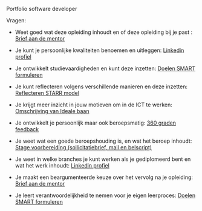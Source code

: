 Portfolio software developer

Vragen:

- Weet goed wat deze opleiding inhoudt en of deze opleiding bij je past : [Brief aan de mentor
](https://horizoncollege.sharepoint.com/sites/AEITO23SD/_layouts/15/embed.aspx?uniqueId=a27ea5f8-da67-4c4a-8e15-2dd2897dafb7&access_token=v1.eyJzaXRlaWQiOiIxOWZkODllZC02YjlhLTQ2OTItYTFhYy1hZjY0ZGNjZjUzODYiLCJhcHBfZGlzcGxheW5hbWUiOiJNaWNyb3NvZnQgVGVhbXMgV2ViIENsaWVudCIsImFwcGlkIjoiNWUzY2U2YzAtMmIxZi00Mjg1LThkNGItNzVlZTc4Nzg3MzQ2IiwiYXVkIjoiMDAwMDAwMDMtMDAwMC0wZmYxLWNlMDAtMDAwMDAwMDAwMDAwL2hvcml6b25jb2xsZWdlLnNoYXJlcG9pbnQuY29tQDJhOTdhMzgxLWUxN2YtNGJjMS1hOTRmLTViMTE4NzZkOWJhZiIsImV4cCI6IjE3MjAwNzkyNjkifQ.CgoKBHNuaWQSAjkzEgsIjq7h-N2Bjj0QBRoNMjAuMTkwLjE2MC4yNCosZ3JXWkQwdjdhOFQ2ZWRKcEZFNnI4Ymo1U0pDcWVVRXJvYjBKWTBDMUtKQT0wejgBQhChOO3wHoAAkGNTKTAOlgMlShBoYXNoZWRwcm9vZnRva2VuUghbImttc2kiXXIpMGguZnxtZW1iZXJzaGlwfDEwMDMyMDAyNjdlMWVlNzBAbGl2ZS5jb216ATKCARIJgaOXKn_hwUsRqU9bEYdtm6-SAQVBcHBpZZoBBktoYWxpZKIBIDE3NDY2M0BzdHVkZW50Lmhvcml6b25jb2xsZWdlLm5sqgEQMTAwMzIwMDI2N0UxRUU3MLIBKGFsbGZpbGVzLndyaXRlIGdyb3VwLnJlYWQgYWxsc2l0ZXMud3JpdGXIAQE.Bw-FKtwh1S9wE963OSO8t5SpJDkh_9lT0zbZ0ETT6F0&embed=%7B%22nb%22%3Atrue%2C%22o%22%3A%22https%3A%2F%2Fassignments.onenote.com%22%2C%22itf%22%3A%22rc%22%2C%22af%22%3Afalse%7D)

- Je kunt je persoonlijke kwaliteiten benoemen en uitleggen: [Linkedin profiel](https://www.linkedin.com/in/appie-khalid-261703295/)
  
- Je ontwikkelt studievaardigheden en kunt deze inzetten: [Doelen SMART formuleren](https://horizoncollege.sharepoint.com/sites/AEITO23SD/_layouts/15/embed.aspx?uniqueId=46af9ca0-d4d5-43c8-86c6-cf4274687af9&access_token=v1.eyJzaXRlaWQiOiIxOWZkODllZC02YjlhLTQ2OTItYTFhYy1hZjY0ZGNjZjUzODYiLCJhcHBfZGlzcGxheW5hbWUiOiJNaWNyb3NvZnQgVGVhbXMgV2ViIENsaWVudCIsImFwcGlkIjoiNWUzY2U2YzAtMmIxZi00Mjg1LThkNGItNzVlZTc4Nzg3MzQ2IiwiYXVkIjoiMDAwMDAwMDMtMDAwMC0wZmYxLWNlMDAtMDAwMDAwMDAwMDAwL2hvcml6b25jb2xsZWdlLnNoYXJlcG9pbnQuY29tQDJhOTdhMzgxLWUxN2YtNGJjMS1hOTRmLTViMTE4NzZkOWJhZiIsImV4cCI6IjE3MjAwNzk5MzQifQ.CgoKBHNuaWQSAjkzEgsIxKXfv4-Cjj0QBRoNNDAuMTI2LjMyLjEwMSosVHI4bzdWdG01U3I0Z0hxaXM4YVIwUmRsaDVTS3YvK1FOSkRtOHlNOUZ3dz0wejgBQhChOO6SffAAkDt7_pt0XttbShBoYXNoZWRwcm9vZnRva2VuUghbImttc2kiXXIpMGguZnxtZW1iZXJzaGlwfDEwMDMyMDAyNjdlMWVlNzBAbGl2ZS5jb216ATKCARIJgaOXKn_hwUsRqU9bEYdtm6-SAQVBcHBpZZoBBktoYWxpZKIBIDE3NDY2M0BzdHVkZW50Lmhvcml6b25jb2xsZWdlLm5sqgEQMTAwMzIwMDI2N0UxRUU3MLIBKGFsbGZpbGVzLndyaXRlIGdyb3VwLnJlYWQgYWxsc2l0ZXMud3JpdGXIAQE.LbfsHhAn_Tc-4INyT49nDZqF90IkWrSq_1iwNK25_UQ&embed=%7B%22nb%22%3Atrue%2C%22o%22%3A%22https%3A%2F%2Fassignments.onenote.com%22%2C%22itf%22%3A%22rc%22%2C%22af%22%3Afalse%7D)

- Je kunt reflecteren volgens verschillende manieren en deze inzetten: [Reflecteren STARR model](https://horizoncollege.sharepoint.com/:w:/r/sites/AEITO23SD/_layouts/15/doc2.aspx?sourcedoc=%7BDF1B7440-8986-4114-8130-3BDAB804C8A0%7D&file=De%20Situatie.docx&action=default&mobileredirect=true&wdOrigin=TEAMS-ASSIGN-WEB.ASSIGN-STUD-VIEW.STUD)

- Je krijgt meer inzicht in jouw motieven om in de ICT te werken: [Omschrijving van Ideale baan](https://horizoncollege.sharepoint.com/:w:/r/sites/AEITO23SD/_layouts/15/doc2.aspx?sourcedoc=%7BDF1B7440-8986-4114-8130-3BDAB804C8A0%7D&file=De%20Situatie.docx&action=default&mobileredirect=true&wdOrigin=TEAMS-ASSIGN-WEB.ASSIGN-STUD-VIEW.STUD](https://horizoncollege.sharepoint.com/sites/AEITO23SD/_layouts/15/embed.aspx?uniqueId=835e1bd1-8cdd-40df-a324-64b7e7ae1801&access_token=v1.eyJzaXRlaWQiOiIxOWZkODllZC02YjlhLTQ2OTItYTFhYy1hZjY0ZGNjZjUzODYiLCJhcHBfZGlzcGxheW5hbWUiOiJNaWNyb3NvZnQgVGVhbXMgV2ViIENsaWVudCIsImFwcGlkIjoiNWUzY2U2YzAtMmIxZi00Mjg1LThkNGItNzVlZTc4Nzg3MzQ2IiwiYXVkIjoiMDAwMDAwMDMtMDAwMC0wZmYxLWNlMDAtMDAwMDAwMDAwMDAwL2hvcml6b25jb2xsZWdlLnNoYXJlcG9pbnQuY29tQDJhOTdhMzgxLWUxN2YtNGJjMS1hOTRmLTViMTE4NzZkOWJhZiIsImV4cCI6IjE3MjAwODAxMzYifQ.CgoKBHNuaWQSAjkzEgsI0uXewp6Cjj0QBRoNNDAuMTI2LjMyLjEwMSosVlZNTWltZHg0bks0ZmQ3czZIV2RIZTBtWnBFN0tpQ3dyUHRDSlRpS1lsND0wejgBQhChOO7DuXAAkDt7-ZtFf1KAShBoYXNoZWRwcm9vZnRva2VuUghbImttc2kiXXIpMGguZnxtZW1iZXJzaGlwfDEwMDMyMDAyNjdlMWVlNzBAbGl2ZS5jb216ATKCARIJgaOXKn_hwUsRqU9bEYdtm6-SAQVBcHBpZZoBBktoYWxpZKIBIDE3NDY2M0BzdHVkZW50Lmhvcml6b25jb2xsZWdlLm5sqgEQMTAwMzIwMDI2N0UxRUU3MLIBKGFsbGZpbGVzLndyaXRlIGdyb3VwLnJlYWQgYWxsc2l0ZXMud3JpdGXIAQE.TCqo7gDBujDhVUDhNKYonJxfCWUCajpxF3jP-Folew8&embed=%7B%22ha%22%3A%22teams%22%2C%22hv%22%3A%22assignments%22%2C%22hm%22%3A%22view%22%2C%22hp%22%3A%22web%22%2C%22nb%22%3Atrue%7D))

- Je ontwikkelt je persoonlijk maar ook beroepsmatig: [360 graden feedback](https://horizoncollege.sharepoint.com/sites/AEITO23SD/_layouts/15/embed.aspx?uniqueId=d8753b77-f31e-4c29-9707-1046953d3c4f&access_token=v1.eyJzaXRlaWQiOiIxOWZkODllZC02YjlhLTQ2OTItYTFhYy1hZjY0ZGNjZjUzODYiLCJhcHBfZGlzcGxheW5hbWUiOiJNaWNyb3NvZnQgVGVhbXMgV2ViIENsaWVudCIsImFwcGlkIjoiNWUzY2U2YzAtMmIxZi00Mjg1LThkNGItNzVlZTc4Nzg3MzQ2IiwiYXVkIjoiMDAwMDAwMDMtMDAwMC0wZmYxLWNlMDAtMDAwMDAwMDAwMDAwL2hvcml6b25jb2xsZWdlLnNoYXJlcG9pbnQuY29tQDJhOTdhMzgxLWUxN2YtNGJjMS1hOTRmLTViMTE4NzZkOWJhZiIsImV4cCI6IjE3MjAwODAxOTQifQ.CgoKBHNuaWQSAjkzEgsI2Lf066KCjj0QBRoNNDAuMTI2LjMyLjEwMSoseE85M0g2Y0l0cldibU1vS2FVVVFXc1hmSWpTczF5WUZGelFjc1NISXh1Zz0wejgBQhChOO7R4rAAkDt78ElvbA7VShBoYXNoZWRwcm9vZnRva2VuUghbImttc2kiXXIpMGguZnxtZW1iZXJzaGlwfDEwMDMyMDAyNjdlMWVlNzBAbGl2ZS5jb216ATKCARIJgaOXKn_hwUsRqU9bEYdtm6-SAQVBcHBpZZoBBktoYWxpZKIBIDE3NDY2M0BzdHVkZW50Lmhvcml6b25jb2xsZWdlLm5sqgEQMTAwMzIwMDI2N0UxRUU3MLIBKGFsbGZpbGVzLndyaXRlIGdyb3VwLnJlYWQgYWxsc2l0ZXMud3JpdGXIAQE.bt0hN1EcsQpEFXTBONjAVeHH4fY5Vg9NTmJYJuUpL94&embed=%7B%22nb%22%3Atrue%2C%22o%22%3A%22https%3A%2F%2Fassignments.onenote.com%22%2C%22itf%22%3A%22rc%22%2C%22af%22%3Afalse%7D)

- Je weet wat een goede beroepshouding is, en wat het beroep inhoudt: [Stage voorbereiding (sollicitatiebrief, mail en belscript)](https://horizoncollege.sharepoint.com/:w:/r/sites/AEITO23SD/_layouts/15/Doc.aspx?sourcedoc=%7BF7720038-41DB-416C-9639-7BDC126496FE%7D&file=Voorbereiden%20op%20het%20Stage%20solicitatieprocess.docx&action=default&mobileredirect=true&wdOrigin=TEAMS-ASSIGN-WEB.ASSIGN-STUD-VIEW.STUD)
  
- Je weet in welke branches je kunt werken als je gediplomeerd bent en wat het werk inhoudt: [Linkedin profiel](https://www.linkedin.com/in/appie-khalid-261703295/)
  
- Je maakt een beargumenteerde keuze over het vervolg na je opleiding: [Brief aan de mentor](https://horizoncollege.sharepoint.com/sites/AEITO23SD/_layouts/15/embed.aspx?uniqueId=a27ea5f8-da67-4c4a-8e15-2dd2897dafb7&access_token=v1.eyJzaXRlaWQiOiIxOWZkODllZC02YjlhLTQ2OTItYTFhYy1hZjY0ZGNjZjUzODYiLCJhcHBfZGlzcGxheW5hbWUiOiJNaWNyb3NvZnQgVGVhbXMgV2ViIENsaWVudCIsImFwcGlkIjoiNWUzY2U2YzAtMmIxZi00Mjg1LThkNGItNzVlZTc4Nzg3MzQ2IiwiYXVkIjoiMDAwMDAwMDMtMDAwMC0wZmYxLWNlMDAtMDAwMDAwMDAwMDAwL2hvcml6b25jb2xsZWdlLnNoYXJlcG9pbnQuY29tQDJhOTdhMzgxLWUxN2YtNGJjMS1hOTRmLTViMTE4NzZkOWJhZiIsImV4cCI6IjE3MjAwNzkyNjkifQ.CgoKBHNuaWQSAjkzEgsIjq7h-N2Bjj0QBRoNMjAuMTkwLjE2MC4yNCosZ3JXWkQwdjdhOFQ2ZWRKcEZFNnI4Ymo1U0pDcWVVRXJvYjBKWTBDMUtKQT0wejgBQhChOO3wHoAAkGNTKTAOlgMlShBoYXNoZWRwcm9vZnRva2VuUghbImttc2kiXXIpMGguZnxtZW1iZXJzaGlwfDEwMDMyMDAyNjdlMWVlNzBAbGl2ZS5jb216ATKCARIJgaOXKn_hwUsRqU9bEYdtm6-SAQVBcHBpZZoBBktoYWxpZKIBIDE3NDY2M0BzdHVkZW50Lmhvcml6b25jb2xsZWdlLm5sqgEQMTAwMzIwMDI2N0UxRUU3MLIBKGFsbGZpbGVzLndyaXRlIGdyb3VwLnJlYWQgYWxsc2l0ZXMud3JpdGXIAQE.Bw-FKtwh1S9wE963OSO8t5SpJDkh_9lT0zbZ0ETT6F0&embed=%7B%22nb%22%3Atrue%2C%22o%22%3A%22https%3A%2F%2Fassignments.onenote.com%22%2C%22itf%22%3A%22rc%22%2C%22af%22%3Afalse%7D)
  
- Je leert verantwoordelijkheid te nemen voor je eigen leerproces: [Doelen SMART formuleren](https://horizoncollege.sharepoint.com/sites/AEITO23SD/_layouts/15/embed.aspx?uniqueId=46af9ca0-d4d5-43c8-86c6-cf4274687af9&access_token=v1.eyJzaXRlaWQiOiIxOWZkODllZC02YjlhLTQ2OTItYTFhYy1hZjY0ZGNjZjUzODYiLCJhcHBfZGlzcGxheW5hbWUiOiJNaWNyb3NvZnQgVGVhbXMgV2ViIENsaWVudCIsImFwcGlkIjoiNWUzY2U2YzAtMmIxZi00Mjg1LThkNGItNzVlZTc4Nzg3MzQ2IiwiYXVkIjoiMDAwMDAwMDMtMDAwMC0wZmYxLWNlMDAtMDAwMDAwMDAwMDAwL2hvcml6b25jb2xsZWdlLnNoYXJlcG9pbnQuY29tQDJhOTdhMzgxLWUxN2YtNGJjMS1hOTRmLTViMTE4NzZkOWJhZiIsImV4cCI6IjE3MjAwNzk5MzQifQ.CgoKBHNuaWQSAjkzEgsIxKXfv4-Cjj0QBRoNNDAuMTI2LjMyLjEwMSosVHI4bzdWdG01U3I0Z0hxaXM4YVIwUmRsaDVTS3YvK1FOSkRtOHlNOUZ3dz0wejgBQhChOO6SffAAkDt7_pt0XttbShBoYXNoZWRwcm9vZnRva2VuUghbImttc2kiXXIpMGguZnxtZW1iZXJzaGlwfDEwMDMyMDAyNjdlMWVlNzBAbGl2ZS5jb216ATKCARIJgaOXKn_hwUsRqU9bEYdtm6-SAQVBcHBpZZoBBktoYWxpZKIBIDE3NDY2M0BzdHVkZW50Lmhvcml6b25jb2xsZWdlLm5sqgEQMTAwMzIwMDI2N0UxRUU3MLIBKGFsbGZpbGVzLndyaXRlIGdyb3VwLnJlYWQgYWxsc2l0ZXMud3JpdGXIAQE.LbfsHhAn_Tc-4INyT49nDZqF90IkWrSq_1iwNK25_UQ&embed=%7B%22nb%22%3Atrue%2C%22o%22%3A%22https%3A%2F%2Fassignments.onenote.com%22%2C%22itf%22%3A%22rc%22%2C%22af%22%3Afalse%7D)
